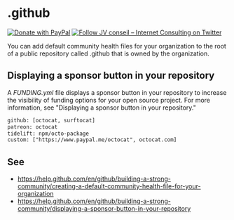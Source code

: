 # .github

[![Donate with PayPal](https://img.shields.io/badge/Donate-PayPal-green.svg)](https://www.paypal.com/cgi-bin/webscr?cmd=_s-xclick&hosted_button_id=P3DGL6EANDY96&source=url)
[![Follow JV conseil – Internet Consulting on Twitter](https://img.shields.io/twitter/follow/JVconseil.svg?style=social&logo=twitter)](https://twitter.com/JVconseil)

You can add default community health files for your organization to the root of a public repository called .github that is owned by the organization.

## Displaying a sponsor button in your repository

A _FUNDING.yml_ file displays a sponsor button in your repository to increase the visibility of funding options for your open source project. For more information, see "Displaying a sponsor button in your repository."

```txt
github: [octocat, surftocat]
patreon: octocat
tidelift: npm/octo-package
custom: ["https://www.paypal.me/octocat", octocat.com]
```

## See

- https://help.github.com/en/github/building-a-strong-community/creating-a-default-community-health-file-for-your-organization
- https://help.github.com/en/github/building-a-strong-community/displaying-a-sponsor-button-in-your-repository